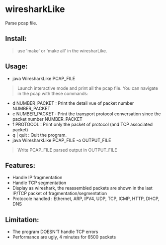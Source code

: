 # wiresharkLike

Parse pcap file.

## Install:
  > use 'make' or 'make all' in the wiresharLike.

## Usage:
- java WiresharkLike PCAP_FILE
> Launch interactive mode and print all the pcap file.
You can navigate in the pcap with these commands:  
  
- d NUMBER_PACKET : Print the detail vue of packet number NUMBER_PACKET  
- c NUMBER_PACKET : Print the transport protocol conversation since the packet number NUMBER_PACKET  
- f PROTOCOL : Print only the packet of protocol (and TCP associated packet)  
- q | quit : Quit the program.
- java WiresharkLike PCAP_FILE -o OUTPUT_FILE
> Write PCAP_FILE parsed output in OUTPUT_FILE

## Features:
- Handle IP fragmentation
- Handle TCP segmentation
- Display as wireshark, the reassembled packets are shown in the last IP/TCP packet of fragmentation/segmentation
- Protocole handled : Ethernet, ARP, IPV4, UDP, TCP, ICMP, HTTP, DHCP, DNS

## Limitation:
- The program DOESN'T handle TCP errors
- Performance are ugly, 4 minutes for 6500 packets
